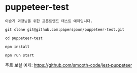 # puppeteer-test

```
이슬기 과장님을 위한 프론트엔드 테스트 예제입니다.

git clone git@github.com:paperspoon/puppeteer-test.git

cd puppeteer-test

npm install

npm run start
```


주로 보실 예제: <https://github.com/smooth-code/jest-puppeteer>